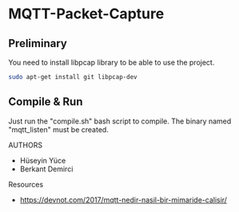# MQTT-Packet-Capture

## Preliminary

You need to install libpcap library to be able to use the project.

```sh
sudo apt-get install git libpcap-dev
```

## Compile & Run

Just run the "compile.sh" bash script to compile. The binary named "mqtt_listen" must be created.

AUTHORS 

- Hüseyin Yüce
- Berkant Demirci

Resources 

- https://devnot.com/2017/mqtt-nedir-nasil-bir-mimaride-calisir/
